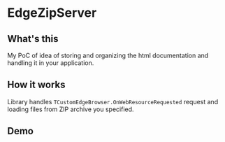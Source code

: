 # EdgeZipServer

## What's this
My PoC of idea of storing and organizing the html documentation and handling it in your application.

## How it works
Library handles `TCustomEdgeBrowser.OnWebResourceRequested` request and loading files from ZIP archive you specified.

## Demo
[](/Demos/Docs/Demo1.gif)